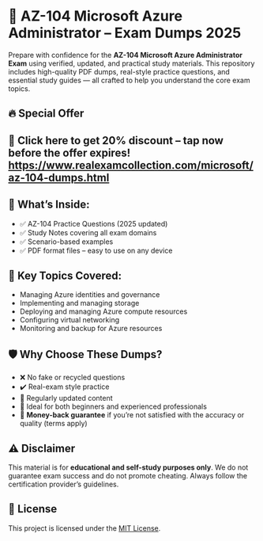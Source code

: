 # 📘 AZ-104 Microsoft Azure Administrator – Exam Dumps 2025

Prepare with confidence for the **AZ-104 Microsoft Azure Administrator Exam** using verified, updated, and practical study materials. This repository includes high-quality PDF dumps, real-style practice questions, and essential study guides — all crafted to help you understand the core exam topics.
## 🔥 Special Offer  
🎁 Click here to get 20% discount – tap now before the offer expires!
https://www.realexamcollection.com/microsoft/az-104-dumps.html
---

## 📂 What’s Inside:
- ✅ AZ-104 Practice Questions (2025 updated)
- ✅ Study Notes covering all exam domains
- ✅ Scenario-based examples
- ✅ PDF format files – easy to use on any device

## 🎯 Key Topics Covered:
- Managing Azure identities and governance  
- Implementing and managing storage  
- Deploying and managing Azure compute resources  
- Configuring virtual networking  
- Monitoring and backup for Azure resources

## 🛡️ Why Choose These Dumps?

- ❌ No fake or recycled questions  
- ✔️ Real-exam style practice  
- 🔄 Regularly updated content  
- 🧠 Ideal for both beginners and experienced professionals  
- 💸 **Money-back guarantee** if you’re not satisfied with the accuracy or quality (terms apply)

## ⚠️ Disclaimer
This material is for **educational and self-study purposes only**. We do not guarantee exam success and do not promote cheating. Always follow the certification provider’s guidelines.

## 📄 License
This project is licensed under the [MIT License](./LICENSE).
 
